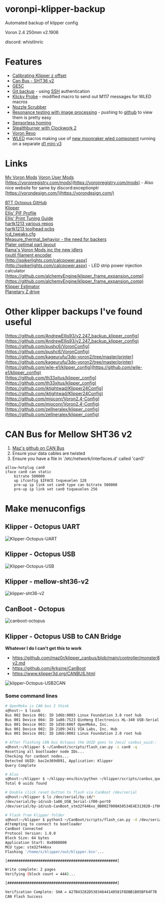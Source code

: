 # voronpi-klipper-backup
Automated backup of klipper config

Voron 2.4 250mm v2.1906

discord: whistlinric

# Features
- [Calibrating Klipper z offset](https://github.com/protoloft/klipper_z_calibration)
- [Can Bus - SHT36 v2](https://github.com/Mellow-3D/klipper-docs/tree/master/docs/board/fly_sht_v2)
- [GE5C](https://github.com/VoronDesign/VoronUsers/tree/master/printer_mods/hartk1213/Voron2.4_GE5C)
- [Git backup](https://github.com/th33xitus/kiauh/wiki/How-to-autocommit-config-changes-to-github%3F) - using [SSH](https://docs.github.com/en/authentication/connecting-to-github-with-ssh) authentication
- [Klicky Probe](https://github.com/jlas1/Klicky-Probe) - modified macro to send out M117 messages for WLED macros
- [Nozzle Scrubber](https://github.com/VoronDesign/VoronUsers/tree/master/printer_mods/edwardyeeks/Decontaminator_Purge_Bucket_&_Nozzle_Scrubber)
- [Resonance testing with image processing](https://www.klipper3d.org/Measuring_Resonances.html) - pushing to [github](resonances) to view them is pretty easy
- [Sensorless homing](https://docs.vorondesign.com/community/howto/clee/sensorless_xy_homing.html)
- [Stealthburner with Clockwork 2](https://vorondesign.com/voron_stealthburner)
- [Voron Revo](https://e3d-online.com/products/revo-voron)
- [WLED](https://kno.wled.ge/) macros making use of [new moonraker wled component](https://moonraker.readthedocs.io/en/latest/configuration/#wled) running on a separate [d1 mini v3](https://www.aliexpress.com/item/32651747570.html)

# Links
[My Voron Mods](https://github.com/richardjm/voron-parts)
[Voron User Mods](https://github.com/VoronDesign/VoronUsers/tree/master/printer_mods)  
[https://voronregistry.com/mods](https://voronregistry.com/mods) - Also nice website for same by discord:exceptionptr  
[https://vorondesign.com/](https://vorondesign.com/)  

[BTT Octopus GitHub](https://github.com/bigtreetech/BIGTREETECH-OCTOPUS-V1.0)  
[Klipper](https://www.klipper3d.org/)  
[Ellis' PIF Profile](https://github.com/AndrewEllis93/Ellis-PIF-Profile)  
[Ellis' Print Tuning Guide](https://github.com/AndrewEllis93/Print-Tuning-Guide)  
[hartk1213 various repos](https://github.com/hartk1213)  
[hartk1213 toolhead pcbs](https://github.com/VoronDesign/Voron-Hardware/tree/master/Afterburner_Toolhead_PCB)  
[lcd_tweaks.cfg](https://github.com/VoronDesign/Voron-Documentation/blob/4a825a8704a3c8467606f58fb45ac4c377779842/community/howto/alchemyEngine/lcd_tweaks.cfg)  
[Measure_thermal_behavior - the need for backers](https://github.com/tanaes/measure_thermal_behavior)  
[Plater optimal part layout](https://github.com/Rhoban/Plater)  
[Rama's Voron Mods inc the new idlers](https://github.com/Ramalama2/Voron-2-Mods)  
[nxutil filament encoder](https://github.com/nexx/nxencoder-util)  
[http://spikerlights.com/calcpower.aspx](http://spikerlights.com/calcpower.aspx) - LED strip power injection calculator  
[https://github.com/alchemyEngine/klipper_frame_expansion_comp](https://github.com/alchemyEngine/klipper_frame_expansion_comp)  
[Klipper Estimator](https://github.com/Annex-Engineering/klipper_estimator)  
[Planetary Z drive](https://github.com/CarlosRodriguess/Galileo-Z_Modify)  

# Other klipper backups I've found useful
[https://github.com/AndrewEllis93/v2.247_backup_klipper_config](https://github.com/AndrewEllis93/v2.247_backup_klipper_config)  
[https://github.com/pushc6/VoronConfig](https://github.com/pushc6/VoronConfig)  
[https://github.com/kageurufu/3dp-voron2/tree/master/printer](https://github.com/kageurufu/3dp-voron2/tree/master/printer)  
[https://github.com/wile-e1/klipper_config](https://github.com/wile-e1/klipper_config)  
[https://github.com/th33xitus/klipper_config](https://github.com/th33xitus/klipper_config)  
[https://github.com/jktightwad/Klipper24Config](https://github.com/jktightwad/Klipper24Config)  
[https://github.com/mjoconr/Voron2.4-Config](https://github.com/mjoconr/Voron2.4-Config)  
[https://github.com/zellneralex/klipper_config](https://github.com/zellneralex/klipper_config)  

# CAN Bus for Mellow SHT36 v2
1. [Maz's github on CAN Bus](https://maz0r.github.io/klipper_canbus/)
1. Ensure your data cables are twisted
1. Ensure you have a file in `/etc/network/interfaces.d' called 'can0'
```
allow-hotplug can0
iface can0 can static
    bitrate 500000
    up ifconfig $IFACE txqueuelen 128
    pre-up ip link set can0 type can bitrate 500000
    pre-up ip link set can0 txqueuelen 256
```

# Make menuconfigs

## Klipper - Octopus UART
![Klipper-Octopus-UART](.images/Klipper-Octopus-UART.png)

## Klipper - Octopus USB
![Klipper-Octopus-USB](.images/Klipper-Octopus-USB.png)

## Klipper - mellow-sht36-v2
![klipper-sht36-v2](.images/klipper-sht36-v2.png)

## CanBoot - Octopus
![canboot-octopus](.images/canboot-octopus.png)

## Klipper - Octopus USB to CAN Bridge

**Whatever I do I can't get this to work**

- https://github.com/maz0r/klipper_canbus/blob/main/controller/monster8v2.md
- https://github.com/Arksine/CanBoot
- https://www.klipper3d.org/CANBUS.html

![klipper-Octopus-USB2CAN](.images/Klipper-Octopus-USB2CAN.png)

### Some command lines

```bash
# OpenMoko is CAN bus I think
x@host:~ $ lsusb
Bus 002 Device 001: ID 1d6b:0003 Linux Foundation 3.0 root hub
Bus 001 Device 004: ID 1a86:7523 QinHeng Electronics HL-340 USB-Serial adapter
Bus 001 Device 003: ID 1d50:606f OpenMoko, Inc.
Bus 001 Device 002: ID 2109:3431 VIA Labs, Inc. Hub
Bus 001 Device 001: ID 1d6b:0002 Linux Foundation 2.0 root hub

# After flashing CAN bus Octopus the UUID goes to [mcu] canbus_uuid::
x@host:~/klipper $ ~/CanBoot/scripts/flash_can.py -i can0 -q
Resetting all bootloader node IDs...
Checking for canboot nodes...
Detected UUID: bac2e369d891, Application: Klipper
Query Complete

# Also
x@host:~/klipper $ ~/klippy-env/bin/python ~/klipper/scripts/canbus_query.py can0
Total 0 uuids found

# Double click reset button to flash via CanBoot /dev/serial
x@host:~/klipper $ ls /dev/serial/by-id/*
/dev/serial/by-id/usb-1a86_USB_Serial-if00-port0
/dev/serial/by-id/usb-CanBoot_stm32f446xx_0B0027000A50534E4E313020-if00

# Flash from klipper folder
x@host:~/klipper $ python3 ~/CanBoot/scripts/flash_can.py -d /dev/serial/by-id/usb-CanBoot_stm32f446xx_0B0027000A50534E4E313020-if00
Attempting to connect to bootloader
CanBoot Connected
Protocol Version: 1.0.0
Block Size: 64 bytes
Application Start: 0x8008000
MCU type: stm32f446xx
Flashing '/home/x/klipper/out/klipper.bin'...

[##################################################]

Write complete: 2 pages
Verifying (block count = 444)...

[##################################################]

Verification Complete: SHA = A27B43282D53034644140581F8DBB1B05BF64F7B
CAN Flash Success
```
